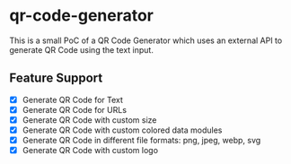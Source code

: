 # qr-code-generator

This is a small PoC of a QR Code Generator which uses an external API to generate QR Code using the text input.

## Feature Support

- [x] Generate QR Code for Text
- [x] Generate QR Code for URLs
- [x] Generate QR Code with custom size
- [x] Generate QR Code with custom colored data modules
- [x] Generate QR Code in different file formats: png, jpeg, webp, svg
- [x] Generate QR Code with custom logo

